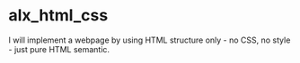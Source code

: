 # alx_html_css
I will implement a webpage by using HTML structure only - no CSS, no style - just pure HTML semantic.
